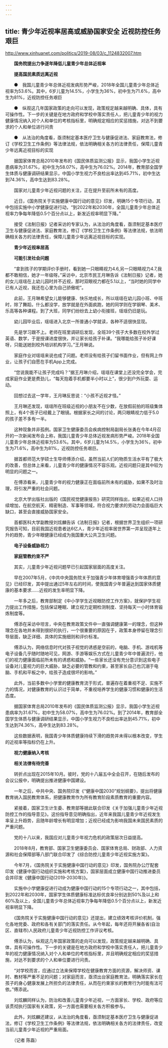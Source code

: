```yaml
---
---
---
```

title: 青少年近视率居高或威胁国家安全 近视防控任务艰巨
---

http://www.xinhuanet.com/politics/2019-08/03/c_1124832007.htm

　　**国务院提出力争逐年降低儿童青少年总体近视率**

　　**提高国民素质远离近视**

　　●　我国儿童青少年总体近视发病形势严峻，2018年全国儿童青少年总体近视率为53.6%。其中，6岁儿童为14.5%，小学生为36%，初中生为71.6%，高中生为81%，近视防控任务艰巨

　　●　纵观这几年国家政策的走向可以发现，政策规定越来越明确、具体，具有可操作性。下一步的关键是在地方政府和学校中落实责任人，把儿童青少年的视力健康情况纳入对个人和单位的考核指标里，明确规定相应的奖惩措施，对达不到要求的个人和单位进行问责

　　●　从法治的角度看，亟须制定基本医疗卫生与健康促进法、家庭教育法，修订《学校卫生工作条例》等法律法规，依法明确相关各方的法律责任，保障儿童青少年远离近视目标的实现

　　据国家体育总局2010年发布的《国民体质监测公报》显示，我国小学生近视患病率为31.67%，初中生为58.07%，高中生为76.02%。2014年，教育部全国学生体质与健康调研结果显示，中国小学生视力不良检出率达到45.71%，初中生达到74.36%，高中生达到83.28%。

　　国家对儿童青少年近视问题的关注，正在提升至前所未有的高度。

　　近日，《国务院关于实施健康中国行动的意见》印发，明确15个专项行动，其中包括实施中小学健康促进行动，“到2022年和2030年，全国儿童青少年总体近视率力争每年降低0.5个百分点以上，新发近视率明显下降。”

　　接受《法制日报》记者采访的专家认为，从法治的角度看，亟须制定基本医疗卫生与健康促进法、家庭教育法，修订《学校卫生工作条例》等法律法规，依法明确相关各方的法律责任，保障儿童青少年远离近视目标的实现。

　　**青少年近视率居高**

　　**可能引发社会问题**

　　“拿到孩子的学期评价手册时，看到她一只眼睛视力4.6,另一只眼睛视力4.7,我都不敢相信，她才一年级呀。”采访中，北京市民王月琳告诉《法制日报》记者，她的女儿瑶瑶在上幼儿园时并不近视，那时双眼视力都在5.1以上，“当时她的同学中已有人近视，我还在心里为自己骄傲呢”。

　　此前，王月琳希望女儿能够健康、快乐地成长，所以瑶瑶在幼儿园小班、中班时，除了舞蹈，什么都没学，放学就是在外面疯跑，她的同学则在学钢琴、美术、乐高等各种课程。到了大班，同学们纷纷去上幼小衔接班，瑶瑶仍旧是玩。

　　幼儿园毕业后，瑶瑶进入北京一所普通小学就读，各种不适很快显现。

　　先是学习跟不上。老师在班里调研后发现，全班39个孩子大多数在校外学过英语、数学，于是授课进度很快，并让家长给孩子补课。“我哪能给孩子补好课呀，只能送她到校外培训机构学习。”王月琳说。

　　家庭作业对瑶瑶来说也成了问题。老师没有给孩子们留书面作业，但有网上作业，让孩子们自愿在手机App上完成。

　　“您说我能不让孩子完成吗？”据王月琳介绍，瑶瑶在课堂上还没完全学会，完成家庭作业更是费劲儿，“每天抱着手机都要半小时以上”，很少到户外玩耍、运动。

　　回想过去这一学年，王月琳反思说：“小孩不近视才怪。”

　　王月琳还发现，瑶瑶所在班级近视的小朋友不在少数，在放假前拍的班级集体照上，有4个孩子已经戴上了眼镜。根据家长之间的讨论，两只眼睛视力低于5.0的孩子差不多有一半。

　　这种现象并非孤例。国家卫生健康委员会疾病控制局副局长张勇在今年4月召开的一次新闻发布会上称，我国儿童青少年总体近视发病形势严峻。2018年全国儿童青少年总体近视率为53.6%。其中，6岁儿童为14.5%，小学生为36%，初中生为71.6%，高中生为81%，近视防控任务艰巨。

　　据首都师范大学硕士生导师傅添介绍，虽然当前人们的物质生活水平有了极大的改善，但总体上来看，儿童青少年的健康情况不容乐观。近视问题只是其中较为明显的问题之一。

　　在傅添看来，儿童青少年的视力健康正在面临前所未有的威胁，如果不及时治理，将引发严重的社会问题。

　　北京大学出版社出版的《国民视觉健康报告》研究同样指出，如果近视人口持续增加，在航空航天、精密制造、军事等领域，符合视力要求的劳动力会面临巨大缺口，甚至会直接威胁国家安全。

　　首都医科大学副教授刘炫麟告诉《法制日报》记者，根据世界卫生组织一项研究报告可知，目前我国近视患者达6亿人，青少年近视率居世界第一并呈现逐年上升的趋势，青少年眼健康已经成为我国重大公共卫生问题。

　　**电子设备威胁视力**

　　**家庭管教约束不严**

　　其实，儿童青少年近视问题早已引起国家层面的高度关注。

　　早在2007年5月，《中共中央国务院关于加强青少年体育增强青少年体质的意见》已经印发，其中提出通过5年左右的时间，使我国青少年普遍达到国家体质健康的基本要求……近视的发生率明显下降。

　　一年多之后，教育部制定《中小学学生近视眼防控工作方案》，就保护学生视力提出工作措施，包括保证睡眠、建立视力定期检测制度、坚持每天一小时体育锻炼制度等。

　　傅添在采访中坦言，中央在教育政策文件中一直强调健康第一的理念，但这种理念在各地并未得到很好的执行，一个很重要的原因在于，政策本身停留在理念引导层面，缺乏详细、具体的实施细则和评价标准。

　　傅添认为，网络信息时代对孩子视觉的诱惑是空前的，电脑、手机、游戏机等电子设备几乎随时随地可见，网游、手游等娱乐方式在儿童青少年中普遍流行，他们的视力健康面临前所未有的诱惑和威胁。“一些家长还没有充分意识到这些电子设备对儿童视力的巨大威胁，缺乏必要的管教和约束，甚至家长自己也沉溺于电脑、手机和平板之中，给孩子造成很坏的影响。”

　　此外，当前多数中小学里的健康教育流于形式，普遍存在着重视不足、实施不力的情况，对健康教育的认识过于简单，不重视培养学生的健康习惯和健康的生活态度。

　　据国家体育总局2010年发布的《国民体质监测公报》显示，我国小学生近视患病率为31.67%，初中生为58.07%，高中生为76.02%。到了2014年，教育部全国学生体质与健康调研结果显示，中国小学生视力不良检出率达到45.71%，初中生达到74.36%，高中生达到83.28%。

　　这些数据表明，我国青少年体质健康持续下滑的趋势并未得以根本改变，学生的近视率等指标仍在上升。

　　**视力健康纳入考核**

　　**相关法律有待完善**

　　转折点出现在2015年10月。彼时，党的十八届五中全会召开，在随后发布的会议公报中，明确提出推进健康中国建设。

　　一年之后，中共中央、国务院印发《“健康中国2030”规划纲要》，提出将健康教育纳入国民教育体系，把健康教育作为所有教育阶段素质教育的重要内容。

　　紧接着，国家卫生计生委、教育部等据此联合印发《关于加强儿童青少年近视防控工作的指导意见》。这份指导意见明确指出，近年来我国儿童青少年近视发生率呈上升趋势，且随年龄增长有明显增加；近视已经成为影响我国未来国民素质的严重问题。

　　党的十八以来，我国应对儿童青少年视力危机的政策层次日益提高。

　　2018年8月，教育部、国家卫生健康委员会、国家体育总局、财政部、人力资源和社会保障部等八部门联合印发了《综合防控儿童青少年近视实施方案》。

　　今年7月，《国务院关于实施健康中国行动的意见》印发，国务院办公厅配套印发《健康中国行动组织实施和考核方案》，国家层面成立健康中国行动推进委员会并印发《健康中国行动(2019-2030年)》。

　　实施中小学健康促进行动成为健康中国行动的15个专项行动之一，其中包括，到2022年和2030年，国家学生体质健康标准达标优良率分别达到50%及以上和60%及以上，全国儿童青少年总体近视率力争每年降低0.5个百分点以上，新发近视率明显下降。

　　《国务院关于实施健康中国行动的意见》还提出，建立绩效考核评价机制，强化各地党委、政府和各有关部门的落实责任。从今年起，每年还将开展各省(自治区、直辖市)人民政府儿童青少年近视防控工作评议考核。

　　傅添认为，纵观这几年国家政策的走向可以发现，政策规定越来越明确、具体，具有可操作性。下一步的关键是在地方政府和学校中落实责任人，把儿童青少年的视力健康情况纳入对个人和单位的考核指标里，并且明确规定相应的奖惩措施，对达不到要求的个人和单位要进行问责。

　　“对学校而言，应通过立法来保障学校在健康教育方面的资源，解决师资、课时、教材等严重不足的问题；对家庭而言，亟须出台家庭教育法，明确落实家长在孩子的身心健康发展上所担负的法律责任，从而在约束家长的教育行为时能有法可依。”傅添说。

　　刘炫麟同样认为，防治和改善儿童青少年近视，一方面家长、学校、政府等应该贯彻执行国家有关政策，另一方面也需要相关各方积极参与。

　　此外，刘炫麟还建议，从法治的角度看，亟须制定基本医疗卫生与健康促进法，修订《学校卫生工作条例》等法律法规，依法明确相关各方的法律责任，改变当前儿童青少年近视的严重局面。

　　（记者 陈磊）